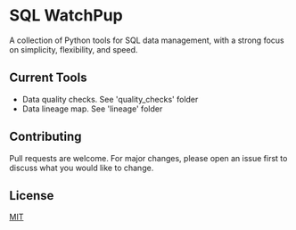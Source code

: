 # SQL WatchPup

A collection of Python tools for SQL data management, with a strong focus on simplicity, flexibility, and speed.

## Current Tools

- Data quality checks. See 'quality_checks' folder
- Data lineage map. See 'lineage' folder

## Contributing

Pull requests are welcome. For major changes, please open an issue first to discuss what you would like to change.

## License

[MIT](https://choosealicense.com/licenses/mit/)